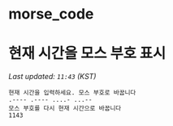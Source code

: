 # morse_code
# 현재 시간을 모스 부호 표시
<!-- MORSE_TIME_START -->
_Last updated: `11:43` (KST)_

```
현재 시간을 입력하세요. 모스 부호로 바꿉니다
.---- .---- ....- ...--
모스 부호를 다시 현재 시간으로 바꿉니다
1143
```
<!-- MORSE_TIME_END -->
